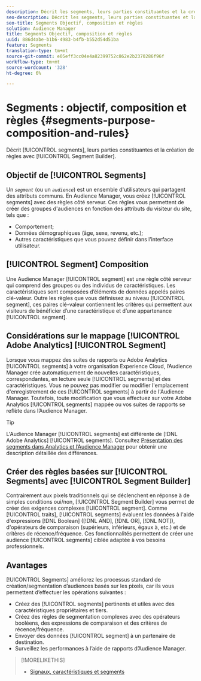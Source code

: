 ```yaml
---
description: Décrit les segments, leurs parties constituantes et la création de règles avec le créateur de segments.
seo-description: Décrit les segments, leurs parties constituantes et la création de règles avec le créateur de segments.
seo-title: Segments Objectif, composition et règles
solution: Audience Manager
title: Segments Objectif, composition et règles
uuid: 886d4abe-b1b6-4983-b4fb-b552d54d51ba
feature: Segments
translation-type: tm+mt
source-git-commit: e05eff3cc04e4a82399752c862e2b2370286f96f
workflow-type: tm+mt
source-wordcount: '328'
ht-degree: 6%

---
```



# Segments : objectif, composition et règles {#segments-purpose-composition-and-rules}

Décrit [!UICONTROL segments], leurs parties constituantes et la création de règles avec [!UICONTROL Segment Builder].

## Objectif de [!UICONTROL Segments]

Un *`segment`* (ou un *`audience`*) est un ensemble d&#39;utilisateurs qui partagent des attributs communs. En Audience Manager, vous créez [!UICONTROL segments] avec des règles côté serveur. Ces règles vous permettent de créer des groupes d&#39;audiences en fonction des attributs du visiteur du site, tels que :

* Comportement;
* Données démographiques (âge, sexe, revenu, etc.);
* Autres caractéristiques que vous pouvez définir dans l’interface utilisateur.

## [!UICONTROL Segment] Composition

Une Audience Manager [!UICONTROL segment] est une règle côté serveur qui comprend des groupes ou des individus de caractéristiques. Les caractéristiques sont composées d’éléments de données appelés paires clé-valeur. Outre les règles que vous définissez au niveau [!UICONTROL segment], ces paires clé-valeur contiennent les critères qui permettent aux visiteurs de bénéficier d’une caractéristique et d’une appartenance [!UICONTROL segment].

## Considérations sur le mappage [!UICONTROL Adobe Analytics] [!UICONTROL Segment]

Lorsque vous mappez des suites de rapports ou Adobe Analytics [!UICONTROL segments] à votre organisation Experience Cloud, l’Audience Manager crée automatiquement de nouvelles caractéristiques, correspondantes, en lecture seule [!UICONTROL segments] et des caractéristiques. Vous ne pouvez pas modifier ou modifier l&#39;emplacement d&#39;enregistrement de ces [!UICONTROL segments] à partir de l&#39;Audience Manager. Toutefois, toute modification que vous effectuez sur votre Adobe Analytics [!UICONTROL segments] mappée ou vos suites de rapports se reflète dans l’Audience Manager.

>[!TIP]
>
>L&#39;Audience Manager [!UICONTROL segments] est différente de [!DNL Adobe Analytics] [!UICONTROL segments]. Consultez [Présentation des segments dans Analytics et l’Audience Manager](https://docs.adobe.com/content/help/fr-FR/analytics/integration/audience-analytics/audience-analytics-workflow/aam-analytics-segments.html) pour obtenir une description détaillée des différences.

## Créer des règles basées sur [!UICONTROL Segments] avec [!UICONTROL Segment Builder]

Contrairement aux pixels traditionnels qui se déclenchent en réponse à de simples conditions oui/non, [!UICONTROL Segment Builder] vous permet de créer des exigences complexes [!UICONTROL segment]. Comme [!UICONTROL traits], [!UICONTROL segments] évaluent les données à l&#39;aide d&#39;expressions [!DNL Boolean] ([!DNL AND], [!DNL OR], [!DNL NOT]), d&#39;opérateurs de comparaison (supérieurs, inférieurs, égaux à, etc.) et de critères de récence/fréquence. Ces fonctionnalités permettent de créer une audience [!UICONTROL segments] ciblée adaptée à vos besoins professionnels.

## Avantages

[!UICONTROL Segments] améliorez les processus standard de création/segmentation d’audiences basés sur les pixels, car ils vous permettent d’effectuer les opérations suivantes :

* Créez des [!UICONTROL segments] pertinents et utiles avec des caractéristiques propriétaires et tiers.
* Créez des règles de segmentation complexes avec des opérateurs booléens, des expressions de comparaison et des critères de récence/fréquence.
* Envoyer des données [!UICONTROL segment] à un partenaire de destination.
* Surveillez les performances à l’aide de rapports d’Audience Manager.

>[!MORELIKETHIS]
>
>* [Signaux, caractéristiques et segments](../../reference/signal-trait-segment.md)

